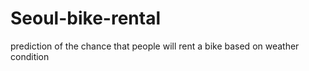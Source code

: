 # Seoul-bike-rental
prediction of the chance that people will rent a bike based on weather condition
